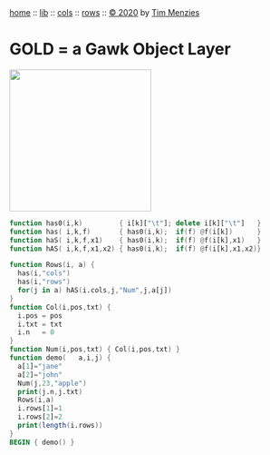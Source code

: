<a name=top>&nbsp;<p>
<a href="https://github.com/timm/gold/blob/master/README.md#top">home</a> ::
<a href="https://github.com/timm/gold/blob/master/src/lib/README.md#top">lib</a> ::
<a href="https://github.com/timm/gold/blob/master/src/cols/README.md#top">cols</a> ::
<a href="https://github.com/timm/gold/blob/master/src/rows/README.md#top">rows</a> ::
<a href="http://github.com/timm/gold/blob/master/LICENSE.md#top">&copy;&nbsp;2020</a>&nbsp;by&nbsp;<a href="http://menzies.us">Tim&nbsp;Menzies</a>
<h1> GOLD = a Gawk Object Layer</h1>
<img width=250 src="https://raw.githubusercontent.com/timm/gold/master/etc/img/auk.png">

```awk
function has0(i,k)         { i[k]["\t"]; delete i[k]["\t"]   }
function has( i,k,f)       { has0(i,k);  if(f) @f(i[k])      }
function haS( i,k,f,x1)    { has0(i,k);  if(f) @f(i[k],x1)   }
function hAS( i,k,f,x1,x2) { has0(i,k);  if(f) @f(i[k],x1,x2)}

function Rows(i, a) {
  has(i,"cols")
  has(i,"rows")
  for(j in a) hAS(i.cols,j,"Num",j,a[j]) 
}
function Col(i,pos,txt) {
  i.pos = pos
  i.txt = txt
  i.n   = 0
}
function Num(i,pos,txt) { Col(i,pos,txt) }
function demo(   a,i,j) { 
  a[1]="jane"
  a[2]="john"
  Num(j,23,"apple")
  print(j.n,j.txt)
  Rows(i,a)
  i.rows[1]=1
  i.rows[2]=2
  print(length(i.rows)) 
}
BEGIN { demo() }
```

